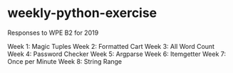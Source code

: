 # weekly-python-exercise
Responses to WPE B2 for 2019

Week 1: Magic Tuples
Week 2: Formatted Cart
Week 3: All Word Count
Week 4: Password Checker
Week 5: Argparse
Week 6: Itemgetter
Week 7: Once per Minute
Week 8: String Range